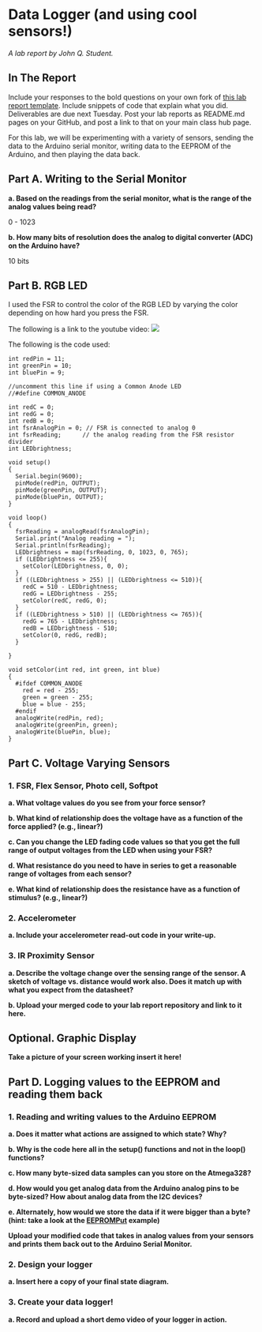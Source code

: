 # Data Logger (and using cool sensors!)

*A lab report by John Q. Student.*

## In The Report

Include your responses to the bold questions on your own fork of [this lab report template](https://github.com/FAR-Lab/IDD-Fa18-Lab2). Include snippets of code that explain what you did. Deliverables are due next Tuesday. Post your lab reports as README.md pages on your GitHub, and post a link to that on your main class hub page.

For this lab, we will be experimenting with a variety of sensors, sending the data to the Arduino serial monitor, writing data to the EEPROM of the Arduino, and then playing the data back.

## Part A.  Writing to the Serial Monitor
 
**a. Based on the readings from the serial monitor, what is the range of the analog values being read?**

0 - 1023
 
**b. How many bits of resolution does the analog to digital converter (ADC) on the Arduino have?**

10 bits

## Part B. RGB LED

I used the FSR to control the color of the RGB LED by varying the color depending on how hard you press the FSR.

The following is a link to the youtube video:
![](https://youtu.be/oulqR6I8oBw)

The following is the code used:
```
int redPin = 11;
int greenPin = 10;
int bluePin = 9;
 
//uncomment this line if using a Common Anode LED
//#define COMMON_ANODE

int redC = 0;
int redG = 0;
int redB = 0;
int fsrAnalogPin = 0; // FSR is connected to analog 0
int fsrReading;      // the analog reading from the FSR resistor divider
int LEDbrightness;
 
void setup()
{
  Serial.begin(9600);
  pinMode(redPin, OUTPUT);
  pinMode(greenPin, OUTPUT);
  pinMode(bluePin, OUTPUT);  
}
 
void loop()
{
  fsrReading = analogRead(fsrAnalogPin);
  Serial.print("Analog reading = ");
  Serial.println(fsrReading);
  LEDbrightness = map(fsrReading, 0, 1023, 0, 765);
  if (LEDbrightness <= 255){
    setColor(LEDbrightness, 0, 0);
  }
  if ((LEDbrightness > 255) || (LEDbrightness <= 510)){
    redC = 510 - LEDbrightness;
    redG = LEDbrightness - 255;
    setColor(redC, redG, 0);
  }
  if ((LEDbrightness > 510) || (LEDbrightness <= 765)){
    redG = 765 - LEDbrightness;
    redB = LEDbrightness - 510;
    setColor(0, redG, redB);
  }

}
 
void setColor(int red, int green, int blue)
{
  #ifdef COMMON_ANODE
    red = red - 255;
    green = green - 255;
    blue = blue - 255;
  #endif
  analogWrite(redPin, red);
  analogWrite(greenPin, green);
  analogWrite(bluePin, blue);  
}
```


## Part C. Voltage Varying Sensors 
 
### 1. FSR, Flex Sensor, Photo cell, Softpot

**a. What voltage values do you see from your force sensor?**

**b. What kind of relationship does the voltage have as a function of the force applied? (e.g., linear?)**

**c. Can you change the LED fading code values so that you get the full range of output voltages from the LED when using your FSR?**

**d. What resistance do you need to have in series to get a reasonable range of voltages from each sensor?**

**e. What kind of relationship does the resistance have as a function of stimulus? (e.g., linear?)**

### 2. Accelerometer
 
**a. Include your accelerometer read-out code in your write-up.**

### 3. IR Proximity Sensor

**a. Describe the voltage change over the sensing range of the sensor. A sketch of voltage vs. distance would work also. Does it match up with what you expect from the datasheet?**

**b. Upload your merged code to your lab report repository and link to it here.**

## Optional. Graphic Display

**Take a picture of your screen working insert it here!**

## Part D. Logging values to the EEPROM and reading them back
 
### 1. Reading and writing values to the Arduino EEPROM

**a. Does it matter what actions are assigned to which state? Why?**

**b. Why is the code here all in the setup() functions and not in the loop() functions?**

**c. How many byte-sized data samples can you store on the Atmega328?**

**d. How would you get analog data from the Arduino analog pins to be byte-sized? How about analog data from the I2C devices?**

**e. Alternately, how would we store the data if it were bigger than a byte? (hint: take a look at the [EEPROMPut](https://www.arduino.cc/en/Reference/EEPROMPut) example)**

**Upload your modified code that takes in analog values from your sensors and prints them back out to the Arduino Serial Monitor.**

### 2. Design your logger
 
**a. Insert here a copy of your final state diagram.**

### 3. Create your data logger!
 
**a. Record and upload a short demo video of your logger in action.**
